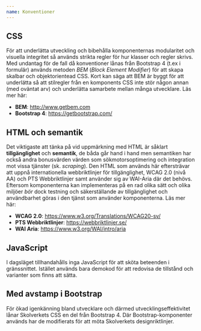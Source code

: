 ```yaml
---
name: Konventioner
---
```


## CSS
För att underlätta utveckling och bibehålla komponenternas modularitet och visuella integritet så används strikta regler för hur klasser och regler skrivs. Med undantag för de fall då konventioner lånas från Bootstrap 4 (t.ex i formulär) används metoden _BEM_ (_Block Element Modifier_) för att skapa skalbar och objektorientead CSS. Kort kan säga att BEM är byggt för att underlätta så att stilregler från en komponents CSS inte stör någon annan (med oväntat arv) och underlätta samarbete mellan många utvecklare. Läs mer här:

- **BEM**: http://www.getbem.com
- **Bootstrap 4**: https://getbootstrap.com/

## HTML och semantik
Det viktigaste att tänka på vid uppmärkning med HTML är såklart **tillgänglighet** och **semantik**, de båda går hand i hand men semantiken har också andra bonusvärden värden som sökmotorsoptimering och integration mot vissa tjänster (sk. _scraping_). Den HTML som används här eftersträvar att uppnå internationella webbriktlinjer för tillgänglighet, WCAG 2.0 (nivå AA) och PTS Webbriktlinjer samt använder sig av WAI-Aria där det behövs. Eftersom komponenterna kan implementeras på en rad olika sätt och olika miljöer _bör_ dock testning och säkerställande av tillgänglighet och användbarhet göras i den tjänst som använder komponenterna. Läs mer här:

- **WCAG 2.0**: https://www.w3.org/Translations/WCAG20-sv/
- **PTS Webbriktlinjer**: https://webbriktlinjer.se/
- **WAI Aria**: https://www.w3.org/WAI/intro/aria

## JavaScript
I dagsläget tillhandahålls inga JavaScript för att sköta beteenden i gränssnittet. Istället används bara demokod för att redovisa de tillstånd och varianter som finns att sätta.

## Med avstamp i Bootstrap
För ökad igenkänning bland utvecklare och därmed utvecklingseffektivitet lånar Skolverkets CSS en del från Bootstrap 4. Där Bootstrap-komponenter används har de modifierats för att möta Skolverkets designriktlinjer.
